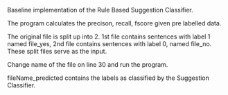 Baseline implementation of the Rule Based Suggestion Classifier.

The program calculates the precison, recall, fscore given pre labelled data.

The original file is split up into 2. 1st file contains sentences with label 1 named file_yes, 2nd file contains sentences with label 0, named file_no. 
These split files serve as the input.

Change name of the file on line 30 and run the program.

fileName_predicted contains the labels as classified by the Suggestion Classifier.
